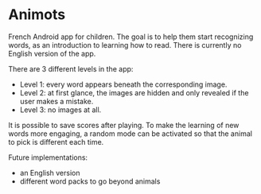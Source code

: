 # Animots
French Android app for children. The goal is to help them start recognizing words, as an introduction to learning how to read. There is currently no English version of the app.

There are 3 different levels in the app:
- Level 1: every word appears beneath the corresponding image.
- Level 2: at first glance, the images are hidden and only revealed if the user makes a mistake.
- Level 3: no images at all.

It is possible to save scores after playing. To make the learning of new words more engaging, a random mode can be activated so that the animal to pick is different each time.

Future implementations:
- an English version
- different word packs to go beyond animals
